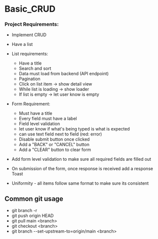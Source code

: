 # Basic_CRUD
### Project Requirements:

- Implement CRUD
- Have a list
- List requirements:
  - Have a title
  - Search and sort
  - Data must load from backend (API endpoint)
  - Pagination
  - Click on list item -> show detail view
  - While list is loading -> show loader
  - If list is empty -> let user know is empty
- Form Requirement:
  - Must have a title
  - Every field must have a label
  - Field level validation
  - let user know if what's being typed is what is expected
  - can use text field next to field (red: error)
  - Disable submit button once clicked
  - Add a "BACK" or "CANCEL" button
  - Add a "CLEAR" button to clear form

- Add form level validation to make sure all required fields are filled out
- On submission of the form, once response is received add a response Toast
- Uniformity - all items follow same format to make sure its consistent

## Common git usage

- git branch -r
- git push origin HEAD
- git pull main \<branch\>
- git checkout \<branch\>
- git branch --set-upstream-to=origin/main \<branch\>
